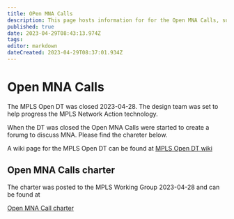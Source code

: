```yaml
---
title: OPen MNA Calls
description: This page hosts information for for the Open MNA Calls, such as charter, agendas/notes, invites and recommendations.
published: true
date: 2023-04-29T08:43:13.974Z
tags: 
editor: markdown
dateCreated: 2023-04-29T08:37:01.934Z
---
```


# Open MNA Calls

The MPLS Open DT was closed 2023-04-28. The design team was set to help progress the MPLS Network Action technology.

When the DT was closed the Open MNA Calls were started to create a forumg to discuss MNA. Please find the chareter below.

A wiki page for the MPLS Open DT can be found at [MPLS Open DT wiki](https://wiki.ietf.org/en/group/mpls/odt/main)

## Open MNA Calls charter

The charter was posted to the MPLS Working Group 2023-04-28 and can be found at

[Open MNA Call charter](https://wiki.ietf.org/e/en/group/mpls/omc/charter)